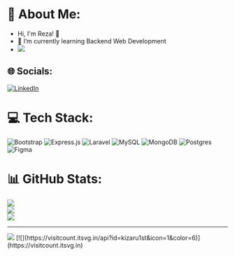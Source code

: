 # 💫 About Me:
- Hi, I'm Reza! 👋
- 🌱 I’m currently learning Backend Web Development
- <img src="https://i.imgur.com/KXx0cCx.gif">


## 🌐 Socials:
[![LinkedIn](https://img.shields.io/badge/LinkedIn-%230077B5.svg?logo=linkedin&logoColor=white)](https://linkedin.com/in/muhammad-reza-rizki-rahmadi-051212216) 

# 💻 Tech Stack:
![Bootstrap](https://img.shields.io/badge/bootstrap-%23563D7C.svg?style=for-the-badge&logo=bootstrap&logoColor=white) ![Express.js](https://img.shields.io/badge/express.js-%23404d59.svg?style=for-the-badge&logo=express&logoColor=%2361DAFB) ![Laravel](https://img.shields.io/badge/laravel-%23FF2D20.svg?style=for-the-badge&logo=laravel&logoColor=white) ![MySQL](https://img.shields.io/badge/mysql-%2300f.svg?style=for-the-badge&logo=mysql&logoColor=white) ![MongoDB](https://img.shields.io/badge/MongoDB-%234ea94b.svg?style=for-the-badge&logo=mongodb&logoColor=white) ![Postgres](https://img.shields.io/badge/postgres-%23316192.svg?style=for-the-badge&logo=postgresql&logoColor=white) 	![Figma](https://img.shields.io/badge/figma-%23F24E1E.svg?style=for-the-badge&logo=figma&logoColor=white)
# 📊 GitHub Stats:
![](https://github-readme-stats.vercel.app/api?username=kizaru1st&theme=radical&hide_border=true&include_all_commits=true&count_private=true)<br/>
![](https://github-readme-streak-stats.herokuapp.com/?user=kizaru1st&theme=radical&hide_border=true)<br/>
![](https://github-readme-stats.vercel.app/api/top-langs/?username=kizaru1st&theme=radical&hide_border=true&include_all_commits=true&count_private=true&layout=compact)

---
<img src="https://github.com/Xx-Ashutosh-xX/Xx-Ashutosh-xX/blob/master/assets/93195.gif">
[![](https://visitcount.itsvg.in/api?id=kizaru1st&icon=1&color=6)](https://visitcount.itsvg.in)

<!-- Proudly created with GPRM ( https://gprm.itsvg.in ) -->














